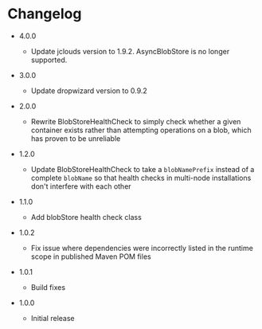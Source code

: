 # Changelog


*   4.0.0
    *   Update jclouds version to 1.9.2. AsyncBlobStore is no longer supported. 
    
*   3.0.0
    *   Update dropwizard version to 0.9.2 
    
*   2.0.0
    *   Rewrite BlobStoreHealthCheck to simply check whether a given container exists rather than attempting operations on a blob, which has proven to be unreliable

*   1.2.0
    *   Update BlobStoreHealthCheck to take a `blobNamePrefix` instead of a complete `blobName` so that health checks in multi-node installations don't interfere with each other

*   1.1.0
    *   Add blobStore health check class

*   1.0.2
    *   Fix issue where dependencies were incorrectly listed in the runtime scope in published Maven POM files

*   1.0.1
    *   Build fixes

*   1.0.0
    *   Initial release
